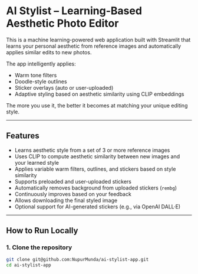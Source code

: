 # AI Stylist – Learning-Based Aesthetic Photo Editor

This is a machine learning-powered web application built with Streamlit that learns your personal aesthetic from reference images and automatically applies similar edits to new photos.

The app intelligently applies:
- Warm tone filters
- Doodle-style outlines
- Sticker overlays (auto or user-uploaded)
- Adaptive styling based on aesthetic similarity using CLIP embeddings

The more you use it, the better it becomes at matching your unique editing style.

---

## Features

- Learns aesthetic style from a set of 3 or more reference images
- Uses CLIP to compute aesthetic similarity between new images and your learned style
- Applies variable warm filters, outlines, and stickers based on style similarity
- Supports preloaded and user-uploaded stickers
- Automatically removes background from uploaded stickers (`rembg`)
- Continuously improves based on your feedback
- Allows downloading the final styled image
- Optional support for AI-generated stickers (e.g., via OpenAI DALL·E)

---

## How to Run Locally

### 1. Clone the repository

```bash
git clone git@github.com:NupurMunda/ai-stylist-app.git
cd ai-stylist-app
